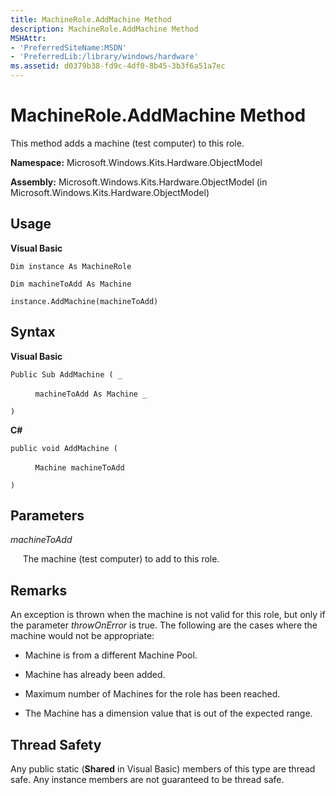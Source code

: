 ```yaml
---
title: MachineRole.AddMachine Method
description: MachineRole.AddMachine Method
MSHAttr:
- 'PreferredSiteName:MSDN'
- 'PreferredLib:/library/windows/hardware'
ms.assetid: d0379b38-fd9c-4df0-8b45-3b3f6a51a7ec
---
```


# MachineRole.AddMachine Method


This method adds a machine (test computer) to this role.

**Namespace:** Microsoft.Windows.Kits.Hardware.ObjectModel

**Assembly:** Microsoft.Windows.Kits.Hardware.ObjectModel (in Microsoft.Windows.Kits.Hardware.ObjectModel)

## <span id="Usage"></span><span id="usage"></span><span id="USAGE"></span>Usage


**Visual Basic**

`Dim instance As MachineRole`

`Dim machineToAdd As Machine`

`instance.AddMachine(machineToAdd)`

## <span id="Syntax"></span><span id="syntax"></span><span id="SYNTAX"></span>Syntax


**Visual Basic**

`Public Sub AddMachine ( _`

          `machineToAdd As Machine _`

`) `

**C#**

`public void AddMachine (`

          `Machine machineToAdd`

`)`

## <span id="Parameters"></span><span id="parameters"></span><span id="PARAMETERS"></span>Parameters


*machineToAdd*

     The machine (test computer) to add to this role.

## <span id="Remarks"></span><span id="remarks"></span><span id="REMARKS"></span>Remarks


An exception is thrown when the machine is not valid for this role, but only if the parameter *throwOnError* is true. The following are the cases where the machine would not be appropriate:

-   Machine is from a different Machine Pool.

-   Machine has already been added.

-   Maximum number of Machines for the role has been reached.

-   The Machine has a dimension value that is out of the expected range.

## <span id="Thread_Safety"></span><span id="thread_safety"></span><span id="THREAD_SAFETY"></span>Thread Safety


Any public static (**Shared** in Visual Basic) members of this type are thread safe. Any instance members are not guaranteed to be thread safe.

 

 






